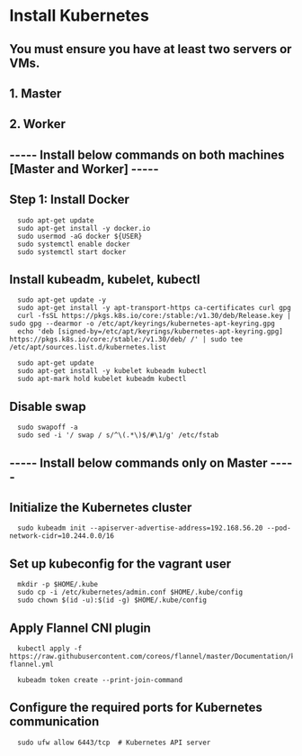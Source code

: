 # Install Kubernetes

## You must ensure you have at least two servers or VMs.
## 1. Master
## 2. Worker

## ----- Install below commands on both machines [Master and Worker] -----

## Step 1: Install Docker

      sudo apt-get update
      sudo apt-get install -y docker.io
      sudo usermod -aG docker ${USER}
      sudo systemctl enable docker
      sudo systemctl start docker

## Install kubeadm, kubelet, kubectl

      sudo apt-get update -y
      sudo apt-get install -y apt-transport-https ca-certificates curl gpg
      curl -fsSL https://pkgs.k8s.io/core:/stable:/v1.30/deb/Release.key | sudo gpg --dearmor -o /etc/apt/keyrings/kubernetes-apt-keyring.gpg
      echo 'deb [signed-by=/etc/apt/keyrings/kubernetes-apt-keyring.gpg] https://pkgs.k8s.io/core:/stable:/v1.30/deb/ /' | sudo tee /etc/apt/sources.list.d/kubernetes.list

      sudo apt-get update
      sudo apt-get install -y kubelet kubeadm kubectl
      sudo apt-mark hold kubelet kubeadm kubectl

## Disable swap

      sudo swapoff -a
      sudo sed -i '/ swap / s/^\(.*\)$/#\1/g' /etc/fstab
      

## ----- Install below commands only on Master -----

## Initialize the Kubernetes cluster
      sudo kubeadm init --apiserver-advertise-address=192.168.56.20 --pod-network-cidr=10.244.0.0/16

## Set up kubeconfig for the vagrant user
      mkdir -p $HOME/.kube
      sudo cp -i /etc/kubernetes/admin.conf $HOME/.kube/config
      sudo chown $(id -u):$(id -g) $HOME/.kube/config

## Apply Flannel CNI plugin
      kubectl apply -f https://raw.githubusercontent.com/coreos/flannel/master/Documentation/kube-flannel.yml
      
      kubeadm token create --print-join-command

## Configure the required ports for Kubernetes communication
      sudo ufw allow 6443/tcp  # Kubernetes API server
